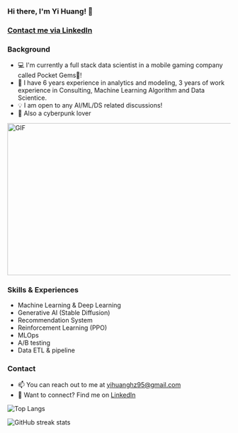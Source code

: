 <!--
**yihuang1995/yihuang1995** is a ✨ _special_ ✨ repository because its `README.md` (this file) appears on your GitHub profile.
-->

### Hi there, I'm Yi Huang! 👋


### [Contact me via LinkedIn][linkedin]

### Background
- 💻 I'm currently a full stack data scientist in a mobile gaming company called Pocket Gems💎!
- 🌟 I have 6 years experience in analytics and modeling, 3 years of work experience in Consulting, Machine Learning Algorithm and Data Scientice.
- 💡 I am open to any AI/ML/DS related discussions!
- 🦾 Also a cyberpunk lover

<img align="center" alt="GIF" src="./gif/akira.gif" width="640" height="344" />

### Skills & Experiences
- Machine Learning & Deep Learning
- Generative AI (Stable Diffusion)
- Recommendation System
- Reinforcement Learning (PPO)
- MLOps
- A/B testing
- Data ETL & pipeline

### Contact
- 📫 You can reach out to me at yihuanghz95@gmail.com
- 🔗 Want to connect? Find me on [LinkedIn][linkedin]


![Top Langs](https://github-readme-stats.vercel.app/api/top-langs/?username=yihuang1995&layout=compact)


![GitHub streak stats](https://github-readme-streak-stats.herokuapp.com/?user=yihuang1995)


[linkedin]: https://www.linkedin.com/in/yi-huang-ds/
